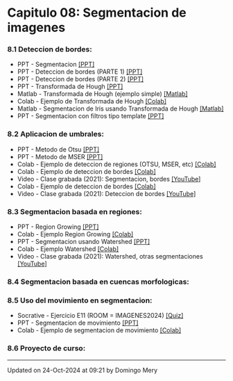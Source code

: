
# Capitulo 08: Segmentacion de imagenes
### 8.1 Deteccion de bordes:
* PPT - Segmentacion [[PPT]](https://github.com/domingomery/imagenes/blob/master/clases/Cap08_Segmentacion/presentations/IMG08_Segmentation.pptx)
* PPT - Deteccion de bordes (PARTE 1) [[PPT]](https://github.com/domingomery/imagenes/blob/master/clases/Cap08_Segmentacion/presentations/IMG08_Bordes_1.pptx)
* PPT - Deteccion de bordes (PARTE 2) [[PPT]](https://github.com/domingomery/imagenes/blob/master/clases/Cap08_Segmentacion/presentations/IMG08_Bordes_2.pptx)
* PPT - Transformada de Hough [[PPT]](https://github.com/domingomery/imagenes/blob/master/clases/Cap08_Segmentacion/presentations/IMG08_Hough.pptx)
* Matlab - Transformada de Hough (ejemplo simple) [[Matlab]](https://github.com/domingomery/imagenes/blob/master/clases/Cap08_Segmentacion/matlab/IMG08_Hough_Toy.m)
* Colab - Ejemplo de Transformada de Hough [[Colab]](https://colab.research.google.com/drive/13DOIjxeyXxuPX_G41_ltur8jBMMTsUJ0)
* Matlab - Segmentacion de Iris usando Transformada de Hough [[Matlab]](https://github.com/domingomery/imagenes/tree/master/clases/Cap08_Segmentacion/matlab/Ejemplo_Iris/)
* PPT - Segmentacion con filtros tipo template [[PPT]](https://github.com/domingomery/imagenes/blob/master/clases/Cap08_Segmentacion/presentations/IMG08_SegmentacionMascaras.pptx)
### 8.2 Aplicacion de umbrales:
* PPT - Metodo de Otsu [[PPT]](https://github.com/domingomery/imagenes/blob/master/clases/Cap08_Segmentacion/presentations/IMG08_Otsu.pptx)
* PPT - Metodo de MSER [[PPT]](https://github.com/domingomery/imagenes/blob/master/clases/Cap08_Segmentacion/presentations/IMG08_MSER.pptx)
* Colab - Ejemplo de deteccion de regiones (OTSU, MSER, etc) [[Colab]](https://colab.research.google.com/drive/1tWpCZji-YhMFXQLg0OJ9L_UFb7jwD6Vg)
* Colab - Ejemplo de deteccion de bordes [[Colab]](https://colab.research.google.com/drive/1rIbxOKFnoiOVOEKDVNCzM4JpL2M0hVUc)
* Video - Clase grabada (2021): Segmentacion, bordes [[YouTube]](https://youtu.be/F5dKux7Laik)
* Colab - Ejemplo de deteccion de bordes [[Colab]](https://colab.research.google.com/drive/1rIbxOKFnoiOVOEKDVNCzM4JpL2M0hVUc)
* Video - Clase grabada (2021): Deteccion de bordes [[YouTube]](https://youtu.be/4W8WXeX0lmw)
### 8.3 Segmentacion basada en regiones:
* PPT - Region Growing [[PPT]](https://github.com/domingomery/imagenes/blob/master/clases/Cap08_Segmentacion/presentations/IMG08_RegionGrowing.pptx)
* Colab - Ejemplo Region Growing [[Colab]](https://colab.research.google.com/drive/1cNxGiXc132_o1YiAdVP5fWBdlTbuTKK2)
* PPT - Segmentacion usando Watershed [[PPT]](https://github.com/domingomery/imagenes/blob/master/clases/Cap08_Segmentacion/presentations/IMG08_Watershed.pptx)
* Colab - Ejemplo Watershed [[Colab]](https://colab.research.google.com/drive/1zEA0APG3hRL7VKzcjaWYysC5fdRa9_l_)
* Video - Clase grabada (2021): Watershed, otras segmentaciones [[YouTube]](https://youtu.be/9WTAoUiTvBs)
### 8.4 Segmentacion basada en cuencas morfologicas:
### 8.5 Uso del movimiento en segmentacion:
* Socrative - Ejercicio E11 (ROOM = IMAGENES2024) [[Quiz]](http://www.socrative.com)
* PPT - Segmentacion de movimiento [[PPT]](https://github.com/domingomery/imagenes/blob/master/clases/Cap08_Segmentacion/presentations/IMG08_SegMovimiento.pptx)
* Colab - Ejemplo de segmentacion de movimiento [[Colab]](https://colab.research.google.com/drive/1ohr3yh0bFkueONUEGaHa5F67zlSf3aTy)
### 8.6 Proyecto de curso:
---


Updated on 24-Oct-2024 at 09:21 by Domingo Mery

